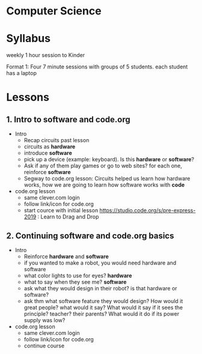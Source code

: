 # Computer Science

# Syllabus

weekly 1 hour session to Kinder

Format 1: Four 7 minute sessions with groups of 5 students.  each student has a laptop

# Lessons

## 1. Intro to software and code.org
* Intro
  * Recap circuits past lesson
  * circuits as **hardware**
  * introduce **software**
  * pick up a device (example: keyboard).  Is this **hardware** or **software**?
  * Ask if any of them play games or go to web sites?  for each one, reinforce **software**
  * Segway to code.org lesson: Circuits helped us learn how hardware works, how we are going to learn how software works with **code**
* code.org lesson
  * same clever.com login
  * follow link/icon for code.org
  * start cource with initial lesson https://studio.code.org/s/pre-express-2019 : Learn to Drag and Drop

## 2. Continuing software and code.org basics
* Intro
  * Reinforce **hardware** and **software**
  * if you wanted to make a robot, you would need hardware and software
  * what color lights to use for eyes?  **hardware**
  * what to say when they see me?  **software**
  * ask what they would design in their robot?  is that hardware or software?
  * ask thm what software feature they would design?  How would it great people?  what would it say?  What would it say if it sees the principle? teacher?  their parents?  What would it do if its power supply was low?
* code.org lesson
  * same clever.com login
  * follow link/icon for code.org
  * continue course
  



